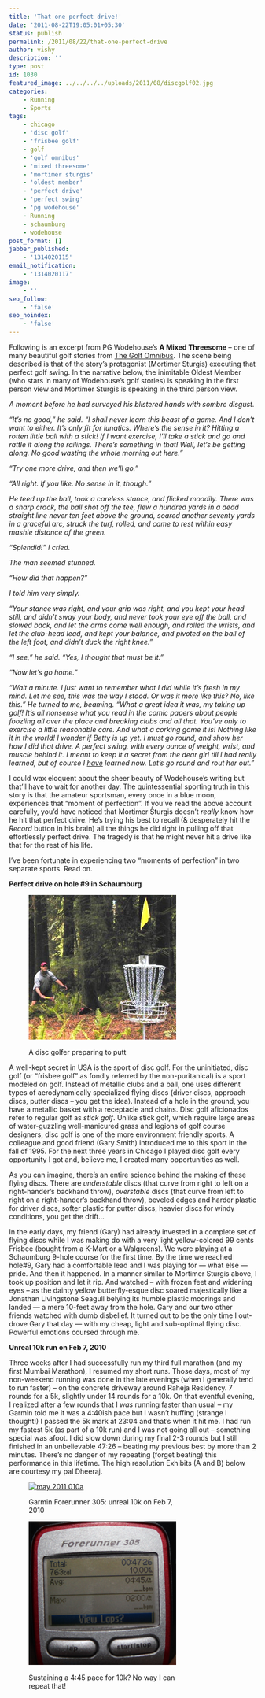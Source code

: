 ```yaml
---
title: 'That one perfect drive!'
date: '2011-08-22T19:05:01+05:30'
status: publish
permalink: /2011/08/22/that-one-perfect-drive
author: vishy
description: ''
type: post
id: 1030
featured_image: ../../../../uploads/2011/08/discgolf02.jpg
categories: 
    - Running
    - Sports
tags:
    - chicago
    - 'disc golf'
    - 'frisbee golf'
    - golf
    - 'golf omnibus'
    - 'mixed threesome'
    - 'mortimer sturgis'
    - 'oldest member'
    - 'perfect drive'
    - 'perfect swing'
    - 'pg wodehouse'
    - Running
    - schaumburg
    - wodehouse
post_format: []
jabber_published:
    - '1314020115'
email_notification:
    - '1314020117'
image:
    - ''
seo_follow:
    - 'false'
seo_noindex:
    - 'false'
---
```


Following is an excerpt from PG Wodehouse’s **A Mixed Threesome** – one of many beautiful golf stories from [The Golf Omnibus](http://www.amazon.com/Golf-Omnibus-P-G-Wodehouse/dp/0517057948). The scene being described is that of the story’s protagonist (Mortimer Sturgis) executing that perfect golf swing. In the narrative below, the inimitable Oldest Member (who stars in many of Wodehouse’s golf stories) is speaking in the first person view and Mortimer Sturgis is speaking in the third person view.

*A moment before he had surveyed his blistered hands with sombre disgust.*

*“It’s no good,” he said. “I shall never learn this beast of a game. And I don’t want to either. It’s only fit for lunatics. Where’s the sense in it? Hitting a rotten little ball with a stick! If I want exercise, I’ll take a stick and go and rattle it along the railings. There’s something in that! Well, let’s be getting along. No good wasting the whole morning out here.”*

*“Try one more drive, and then we’ll go.”*

*“All right. If you like. No sense in it, though.”*

*He teed up the ball, took a careless stance, and flicked moodily. There was a sharp crack, the ball shot off the tee, flew a hundred yards in a dead straight line never ten feet above the ground, soared another seventy yards in a graceful arc, struck the turf, rolled, and came to rest within easy mashie distance of the green.*

*“Splendid!” I cried.*

*The man seemed stunned.*

*“How did that happen?”*

*I told him very simply.*

*“Your stance was right, and your grip was right, and you kept your head still, and didn’t sway your body, and never took your eye off the ball, and slowed back, and let the arms come well enough, and rolled the wrists, and let the club-head lead, and kept your balance, and pivoted on the ball of the left foot, and didn’t duck the right knee.”*

*“I see,” he said. “Yes, I thought that must be it.”*

*“Now let’s go home.”*

*“Wait a minute. I just want to remember what I did while it’s fresh in my mind. Let me see, this was the way I stood. Or was it more like this? No, like this.” He turned to me, beaming. “What a great idea it was, my taking up golf! It’s all nonsense what you read in the comic papers about people foozling all over the place and breaking clubs and all that. You’ve only to exercise a little reasonable care. And what a corking game it is! Nothing like it in the world! I wonder if Betty is up yet. I must go round, and show her how I did that drive. A perfect swing, with every ounce of weight, wrist, and muscle behind it. I meant to keep it a secret from the dear girl till I had really learned, but of course I <span style="text-decoration: underline;">have</span> learned now. Let’s go round and rout her out.”*

I could wax eloquent about the sheer beauty of Wodehouse’s writing but that’ll have to wait for another day. The quintessential sporting truth in this story is that the amateur sportsman, every once in a blue moon, experiences that “moment of perfection”. If you’ve read the above account carefully, you’d have noticed that Mortimer Sturgis doesn’t *really* know how he hit that perfect drive. He’s trying his best to recall (&amp; desperately hit the *Record* button in his brain) all the things he did right in pulling off that effortlessly perfect drive. The tragedy is that he might never hit a drive like that for the rest of his life.

I’ve been fortunate in experiencing two “moments of perfection” in two separate sports. Read on.

**Perfect drive on hole #9 in Schaumburg**

<figure aria-describedby="caption-attachment-1126" class="wp-caption alignright" id="attachment_1126" style="width: 300px">

[![](../../../../uploads/2011/08/discgolf02.jpg "discgolf02")](../../../../uploads/2011/08/discgolf02.jpg)<figcaption class="wp-caption-text" id="caption-attachment-1126">A disc golfer preparing to putt</figcaption></figure>

A well-kept secret in USA is the sport of disc golf. For the uninitiated, disc golf (or “frisbee golf” as fondly referred by the non-puritanical) is a sport modeled on golf. Instead of metallic clubs and a ball, one uses different types of aerodynamically specialized flying discs (driver discs, approach discs, putter discs – you get the idea). Instead of a hole in the ground, you have a metallic basket with a receptacle and chains. Disc golf aficionados refer to regular golf as *stick golf*. Unlike stick golf, which require large areas of water-guzzling well-manicured grass and legions of golf course designers, disc golf is one of the more environment friendly sports. A colleague and good friend (Gary Smith) introduced me to this sport in the fall of 1995. For the next three years in Chicago I played disc golf every opportunity I got and, believe me, I created many opportunities as well.

As you can imagine, there’s an entire science behind the making of these flying discs. There are *understable* discs (that curve from right to left on a right-hander’s backhand throw), *overstable* discs (that curve from left to right on a right-hander’s backhand throw), beveled edges and harder plastic for driver discs, softer plastic for putter discs, heavier discs for windy conditions, you get the drift…

In the early days, my friend (Gary) had already invested in a complete set of flying discs while I was making do with a very light yellow-colored 99 cents Frisbee (bought from a K-Mart or a Walgreens). We were playing at a Schaumburg 9-hole course for the first time. By the time we reached hole#9, Gary had a comfortable lead and I was playing for — what else — pride. And then it happened. In a manner similar to Mortimer Sturgis above, I took up position and let it rip. And watched – with frozen feet and widening eyes – as the dainty yellow butterfly-esque disc soared majestically like a Jonathan Livingstone Seagull belying its humble plastic moorings and landed — a mere 10-feet away from the hole. Gary and our two other friends watched with dumb disbelief. It turned out to be the only time I out-drove Gary that day — with my cheap, light and sub-optimal flying disc. Powerful emotions coursed through me.

**Unreal 10k run on Feb 7, 2010**

Three weeks after I had successfully run my third full marathon (and my first Mumbai Marathon), I resumed my short runs. Those days, most of my non-weekend running was done in the late evenings (when I generally tend to run faster) – on the concrete driveway around Raheja Residency. 7 rounds for a 5k, slightly under 14 rounds for a 10k. On that eventful evening, I realized after a few rounds that I *was* running faster than usual – my Garmin told me it was a 4:40ish pace but I wasn’t huffing (strange I thought!) I passed the 5k mark at 23:04 and that’s when it hit me. I had run my fastest 5k (as part of a 10k run) and I was not going all out – something special was afoot. I did slow down during my final 2-3 rounds but I still finished in an unbelievable 47:26 – beating my previous best by more than 2 minutes. There’s no danger of my repeating (forget beating) this performance in this lifetime. The high resolution Exhibits (A and B) below are courtesy my pal Dheeraj.

<figure aria-describedby="caption-attachment-1123" class="wp-caption alignleft" id="attachment_1123" style="width: 300px">

[![](../../../../uploads/2011/08/may-2011-010a.jpg?w=300 "may 2011 010a")](../../../../uploads/2011/08/may-2011-010a.jpg)<figcaption class="wp-caption-text" id="caption-attachment-1123">Garmin Forerunner 305: unreal 10k on Feb 7, 2010</figcaption></figure>

<figure aria-describedby="caption-attachment-1124" class="wp-caption alignright" id="attachment_1124" style="width: 300px">

[![](../../../../uploads/2011/08/may-2011-011a.jpg?w=300 "may 2011 011a")](../../../../uploads/2011/08/may-2011-011a.jpg)<figcaption class="wp-caption-text" id="caption-attachment-1124">Sustaining a 4:45 pace for 10k? No way I can repeat that!</figcaption></figure>

